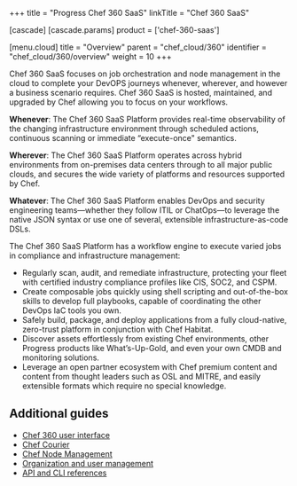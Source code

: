 +++
title = "Progress Chef 360 SaaS"
linkTitle = "Chef 360 SaaS"

[cascade]
  [cascade.params]
    product = ['chef-360-saas']

[menu.cloud]
title = "Overview"
parent = "chef_cloud/360"
identifier = "chef_cloud/360/overview"
weight = 10
+++

Chef 360 SaaS focuses on job orchestration and node management in the cloud to complete your DevOPS journeys whenever, wherever, and however a business scenario requires. Chef 360 SaaS is hosted, maintained, and upgraded by Chef allowing you to focus on your workflows.

**Whenever**: The Chef 360 SaaS Platform provides real-time observability of the changing infrastructure environment through scheduled actions, continuous scanning or immediate “execute-once" semantics.

**Wherever**: The Chef 360 SaaS Platform operates across hybrid environments from on-premises data centers through to all major public clouds, and secures the wide variety of platforms and resources supported by Chef.

**Whatever**: The Chef 360 SaaS Platform enables DevOps and security engineering teams—whether they follow ITIL or ChatOps—to leverage the native JSON syntax or use one of several, extensible infrastructure-as-code DSLs.

The Chef 360 SaaS Platform has a workflow engine to execute varied jobs in compliance and infrastructure management:

- Regularly scan, audit, and remediate infrastructure, protecting your fleet with certified industry compliance profiles like CIS, SOC2, and CSPM.
- Create composable jobs quickly using shell scripting and out-of-the-box skills to develop full playbooks, capable of coordinating the other DevOps IaC tools you own.
- Safely build, package, and deploy applications from a fully cloud-native, zero-trust platform in conjunction with Chef Habitat.
- Discover assets effortlessly from existing Chef environments, other Progress products like What’s-Up-Gold, and even your own CMDB and monitoring solutions.
- Leverage an open partner ecosystem with Chef premium content and content from thought leaders such as OSL and MITRE, and easily extensible formats which require no special knowledge.

## Additional guides

- [Chef 360 user interface](https://docs.chef.io/360/1.2/chef_360_ui/)
- [Chef Courier](https://docs.chef.io/360/1.2/courier/)
- [Chef Node Management](https://docs.chef.io/360/1.2/courier/jobs/)
- [Organization and user management](https://docs.chef.io/360/1.2/administration/)
- [API and CLI references](https://docs.chef.io/360/1.2/reference/)
